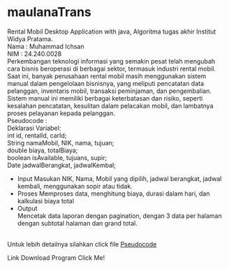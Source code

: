 # maulanaTrans
Rental Mobil Desktop Application with java, Algoritma tugas akhir Institut Widya Pratama.
</br>
Nama : Muhammad Ichsan
</br>
NIM  : 24.240.0028
</br>
Perkembangan teknologi informasi yang semakin pesat telah mengubah cara bisnis beroperasi di berbagai sektor, termasuk industri rental mobil. Saat ini, banyak perusahaan rental mobil masih menggunakan sistem manual dalam pengelolaan bisnisnya, yang meliputi pencatatan data pelanggan, inventaris mobil, transaksi peminjaman, dan pengembalian. Sistem manual ini memiliki berbagai keterbatasan dan risiko, seperti kesalahan pencatatan, kesulitan dalam pelacakan mobil, dan lambatnya proses pelayanan kepada pelanggan.
</br>
Pseudocode :
</br>
Deklarasi Variabel:
</br>
int id, rentalId, carId;
</br>
String namaMobil, NIK, nama, tujuan;
</br>
double biaya, totalBiaya;
</br>
boolean isAvailable, tujuans, supir;
</br>
Date jadwalBerangkat, jadwalKembal;
</br>
-	Input
Masukan NIK, Nama, Mobil yang dipilih, jadwal berangkat, jadwal kembali, menggunakan sopir atau tidak.
-	Proses
Memproses data, menghitung biaya, durasi dalam hari, dan kalkulasi biaya total
-	Output	
Mencetak data laporan dengan pagination, dengan 3 data per halaman dengan subtotal halaman dan grand total.
</br>
Untuk lebih detailnya silahkan click file <a href="https://github.com/icehggtyy/maulanaTrans/blob/main/Pseudocode">Pseudocode</a> 
</br>

Link Download Program <a href="https://drive.google.com/drive/folders/148PMSFF0EssnYybxjr2NqiQ3saZBbwvc?usp=sharing" target="_blank" style="text-decoration: none;">Click Me!</a> 
